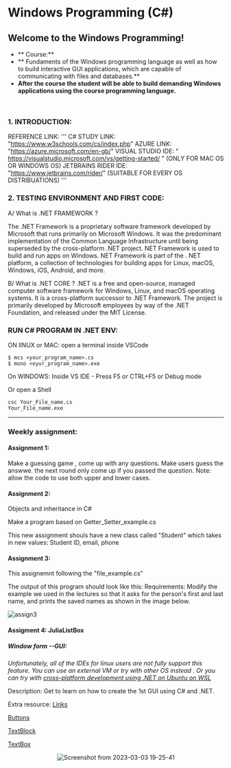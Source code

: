 # Windows Programming (C#) 
## Welcome to the Windows Programming!
* ** Course:**
* ** Fundaments of the Windows programming language as well as how to build interactive GUI applications, which are capable of communicating with files and databases.**
* **After the course the student will be able to build demanding Windows applications using the course programming language.**

<br>

### 1. INTRODUCTION:
REFERENCE LINK:
'''
C# STUDY LINK: "https://www.w3schools.com/cs/index.php"
AZURE LINK: "https://azure.microsoft.com/en-gb/"
VISUAL STUDIO IDE: " https://visualstudio.microsoft.com/vs/getting-started/ " (ONLY FOR MAC OS OR WINDOWS OS)
JETBRAINS RIDER IDE: "https://www.jetbrains.com/rider/" (SUITABLE FOR EVERY OS DISTRIBUATIONS) 
''' 
<br>

### 2. TESTING ENVIRONMENT AND FIRST CODE:
A/ What is .NET FRAMEWORK ?

The .NET Framework is a proprietary software framework developed by Microsoft that runs primarily on Microsoft Windows.
It was the predominant implementation of the Common Language Infrastructure until being superseded by the cross-platform .NET project. 
NET Framework is used to build and run apps on Windows. NET Framework is part of the . NET platform, a collection of technologies for building apps for Linux, macOS, Windows, iOS, Android, and more.


B/ What is .NET CORE ?
.NET is a free and open-source, managed computer software framework for Windows, Linux, and macOS operating systems.
It is a cross-platform successor to .NET Framework.
The project is primarily developed by Microsoft employees by way of the .NET Foundation, and released under the MIT License.

### RUN C# PROGRAM IN .NET ENV:
ON lINUX or MAC: open a terminal inside VSCode
```
$ mcs <your_program_name>.cs
$ mono <oyur_program_name>.exe
```
On WINDOWS: Inside VS IDE - Press F5 or CTRL+F5 or Debug mode

Or open a Shell 
```
csc Your_File_name.cs
Your_File_name.exe
```
---------------------------------

### Weekly assignment:
#### Assignment 1: 
Make a guessing game , come up with any questions. Make users guess the answwe. the next round only come up if you passed the question.
Note: allow the code to use both upper and lower cases.

#### Assignment 2:
Objects and inheritance in C#

Make a program based on Getter_Setter_example.cs

This new assignment shouls have a new class called "Student" which takes in new values:
Student ID, email, phone

#### Assignment 3:
This assignemnt following the "file_example.cs"

The output of this program should look like this:
Requirements: Modify the example we used in the lectures so that it asks for the person's first and last name, and prints the saved names as shown in the image below.

![assign3](https://user-images.githubusercontent.com/49017322/222790464-78950377-4751-45b3-a395-43b9af31fa4f.png)


#### Assigment 4: JuliaListBox
##### Window form --GUI:
<i>Unfortunately, all of the IDEs for linux users are not fully support this feature. You can use an external VM or try with other OS instead . Or you can try with [cross-platform development using .NET on Ubuntu on WSL](https://ubuntu.com/blog/creating-cross-platform-applications-with-net-on-ubuntu-on-wsl)</i>

Description: Get to learn on how to create the 1st GUI using C# and .NET.

Extra resource:
[Links](https://learn.microsoft.com/en-us/dotnet/desktop/wpf/windows/how-to-open-message-box?view=netdesktop-7.0)

[Buttons](https://learn.microsoft.com/en-us/dotnet/api/system.windows.controls.button?view=windowsdesktop-7.0)

[TextBlock](https://learn.microsoft.com/en-us/dotnet/api/system.windows.controls.textblock?view=windowsdesktop-7.0)

[TextBox](https://learn.microsoft.com/en-us/dotnet/desktop/wpf/controls/textbox?view=netframeworkdesktop-4.8)

<div align="center">
    
![Screenshot from 2023-03-03 19-25-41](https://user-images.githubusercontent.com/49017322/222790114-43f2e721-980e-4638-b64a-4657e0133371.png)


</div>
